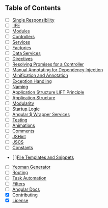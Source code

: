 ## Table of Contents

- [ ] [Single Responsibility](#single-responsibility)
- [ ] [IIFE](#iife)
- [ ] [Modules](#modules)
- [ ] [Controllers](#controllers)
- [ ] [Services](#services)
- [ ] [Factories](#factories)
- [ ] [Data Services](#data-services)
- [ ] [Directives](#directives)
- [ ] [Resolving Promises for a Controller](#resolving-promises-for-a-controller)
- [ ] [Manual Annotating for Dependency Injection](#manual-annotating-for-dependency-injection)
- [ ] [Minification and Annotation](#minification-and-annotation)
- [ ] [Exception Handling](#exception-handling)
- [ ] [Naming](#naming)
- [ ] [Application Structure LIFT Principle](#application-structure-lift-principle)
- [ ] [Application Structure](#application-structure)
- [ ] [Modularity](#modularity)
- [ ] [Startup Logic](#startup-logic)
- [ ] [Angular $ Wrapper Services](#angular--wrapper-services)
- [ ] [Testing](#testing)
- [ ] [Animations](#animations)
- [ ] [Comments](#comments)
- [ ] [JSHint](#js-hint)
- [ ] [JSCS](#jscs)
- [ ] [Constants](#constants)
- [ ][File Templates and Snippets](#file-templates-and-snippets)
- [ ] [Yeoman Generator](#yeoman-generator)
- [ ] [Routing](#routing)
- [ ] [Task Automation](#task-automation)
- [ ] [Filters](#filters)
- [ ] [Angular Docs](#angular-docs)
- [x] [Contributing](#contributing)
- [x] [License](#license)
